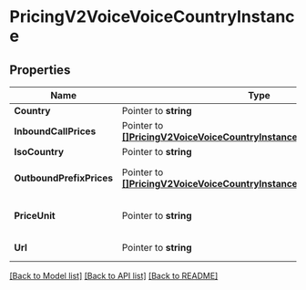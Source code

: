 # PricingV2VoiceVoiceCountryInstance

## Properties

Name | Type | Description | Notes
------------ | ------------- | ------------- | -------------
**Country** | Pointer to **string** | The name of the country |
**InboundCallPrices** | Pointer to [**[]PricingV2VoiceVoiceCountryInstanceInboundCallPrices**](PricingV2VoiceVoiceCountryInstanceInboundCallPrices.md) | The list of InboundCallPrice records |
**IsoCountry** | Pointer to **string** | The ISO country code |
**OutboundPrefixPrices** | Pointer to [**[]PricingV2VoiceVoiceCountryInstanceOutboundPrefixPrices**](PricingV2VoiceVoiceCountryInstanceOutboundPrefixPrices.md) | The list of OutboundPrefixPriceWithOrigin records |
**PriceUnit** | Pointer to **string** | The currency in which prices are measured, in ISO 4127 format (e.g. usd, eur, jpy) |
**Url** | Pointer to **string** | The absolute URL of the resource |

[[Back to Model list]](../README.md#documentation-for-models) [[Back to API list]](../README.md#documentation-for-api-endpoints) [[Back to README]](../README.md)


